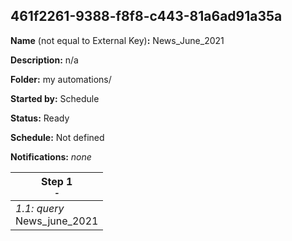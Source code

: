 ## 461f2261-9388-f8f8-c443-81a6ad91a35a

**Name** (not equal to External Key)**:** News_June_2021

**Description:** n/a

**Folder:** my automations/

**Started by:** Schedule

**Status:** Ready

**Schedule:** Not defined

**Notifications:** _none_


| Step 1<br>_<small>-</small>_ |
| --- |
| _1.1: query_<br>News_june_2021 |
